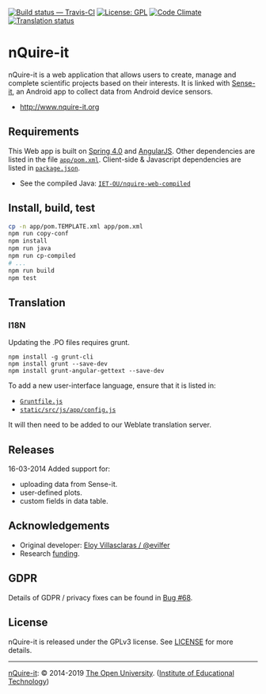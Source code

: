 
[![Build status — Travis-CI][travis-icon]][travis] [![License: GPL][gpl-icon]][LICENSE]
[![Code Climate][climate-icon]][climate]
[![Translation status][weblate-icon]][weblate]

# nQuire-it

nQuire-it is a web application that allows users to create, manage and complete
scientific projects based on their interests. It is linked with [Sense-it][], an Android
app to collect data from Android device sensors.

* <http://www.nquire-it.org>

## Requirements

This Web app is built on [Spring 4.0][] and [AngularJS][].
Other dependencies are listed in the file [`app/pom.xml`][].
Client-side & Javascript dependencies are listed in [`package.json`][].

* See the compiled Java: [`IET-OU/nquire-web-compiled`][]

## Install, build, test

```sh
cp -n app/pom.TEMPLATE.xml app/pom.xml
npm run copy-conf
npm install
npm run java
npm run cp-compiled
# ...
npm run build
npm test
```

## Translation
### I18N

Updating the .PO files requires grunt.

```
npm install -g grunt-cli
npm install grunt --save-dev
npm install grunt-angular-gettext --save-dev
```

To add a new user-interface language, ensure that it is listed in:

* [`Gruntfile.js`][]
* [`static/src/js/app/config.js`][]

It will then need to be added to our Weblate translation server.

## Releases

16-03-2014
Added support for:
 - uploading data from Sense-it.
 - user-defined plots.
 - custom fields in data table.

## Acknowledgements

* Original developer: [Eloy Villasclaras / @evilfer][eloy]
* Research [funding][].

<!-- [![Sense-it][sense-it-icon]][Sense-it] -->

## GDPR

Details of GDPR / privacy fixes can be found in [Bug #68][].

## License

nQuire-it is released under the GPLv3 license. See [LICENSE][] for more details.

---
[nQuire-it][]: © 2014-2019 [The Open University][ou]. ([Institute of Educational Technology][iet])


[`app/pom.xml`]: https://github.com/IET-OU/nquire-web-source/blob/1.2-branch/app/pom.TEMPLATE.xml
[`package.json`]: https://github.com/IET-OU/nquire-web-source/blob/1.2-branch/package.json#L20-L29
    "Client-side 'dependencies' in package JSON."
[`Gruntfile.js`]: https://github.com/IET-OU/nquire-web-source/blob/1.2-branch/Gruntfile.js#L107-L111
    "'locales' list in Gruntfile."
[`static/src/js/app/config.js`]: https://github.com/IET-OU/nquire-web-source/blob/1.2-branch/static/src/js/app/config.js.DIST.html#L33-L44
    "'langs' list in config.JS template."
[nQuire-it]: https://github.com/IET-OU/nquire-web-source
[`IET-OU/nquire-web-compiled`]: https://github.com/IET-OU/nquire-web-compiled
[Sense-it]: https://play.google.com/store/apps/details?id=org.greengin.sciencetoolkit "Android app"
[sense-it-icon]: https://lh5.ggpht.com/SN_LLof2UbhxolOJ6IwnjkOLYLVXTpY3CpIDHzEOBbqPH-xiECx26XftvRmlgqvRl2Q=w300-rw
[eloy]: https://github.com/evilfer
[iet]: https://iet.open.ac.uk/
[ou]: https://www.open.ac.uk/
[funding]: http://www.nquire-it.org/#/about "Research funding: Nominet Trust"
[gpl]: https://gnu.org/licenses/gpl.html
[LICENSE]: https://github.com/IET-OU/nquire-web-source/blob/master/LICENSE.txt
    "GNU General Public License 3.0 onwards [GPL-3.0+]"
[gpl-icon]: https://img.shields.io/badge/license-GLP--3.0%2B-blue.svg
[travis]:  https://travis-ci.org/IET-OU/nquire-web-source
[travis-icon]: https://api.travis-ci.org/IET-OU/nquire-web-source.svg
    "Build status – Travis-CI (Node/Npm + Java/Maven)"
[climate]: https://codeclimate.com/github/IET-OU/nquire-web-source
    "Code Climate score [GPA, out of 4]"
[climate-icon]: https://codeclimate.com/github/IET-OU/nquire-web-source/badges/gpa.svg
[weblate]: http://weblate.iet.open.ac.uk/projects/nquire-it?utm_source=widget
    "Translation status [percent]"
[weblate-icon]: http://weblate.iet.open.ac.uk/widgets/nquire-it/-/shields-badge.svg

[Spring 4.0]: http://projects.spring.io/spring-framework "Spring Java framework"
[AngularJS]: https://angularjs.org/
[privacy-gdoc]: https://drive.google.com/file/d/0B4POymbCOfVwekdjb2lMWjI4RlE/edit
    "nQuire-it website & Sense – it application. 4th Sept 2014 [PDF] 183 kB."
[bug #68]: https://github.com/IET-OU/nquire-web-source/issues/68 "GDPR"

[End]: //.
